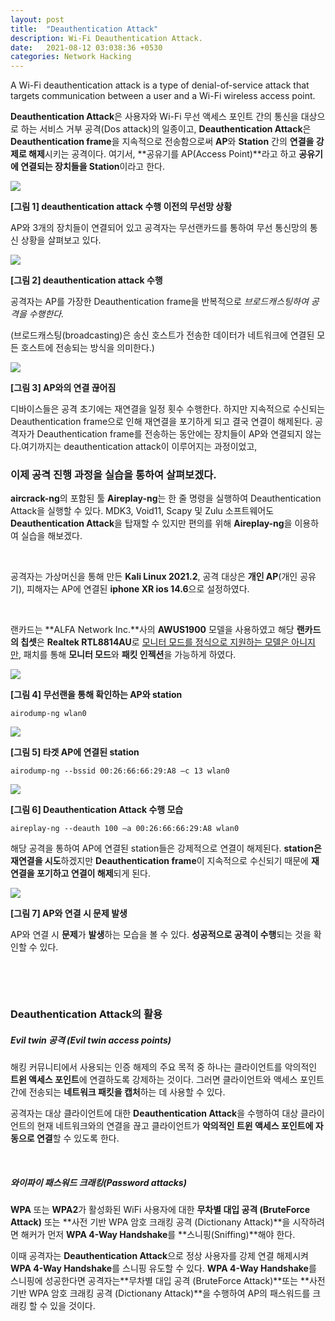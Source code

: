 ```yaml
---
layout: post
title:  "Deauthentication Attack"
description: Wi-Fi Deauthentication Attack.
date:   2021-08-12 03:038:36 +0530
categories: Network Hacking
---
```

A Wi-Fi deauthentication attack is a type of denial-of-service attack that targets communication between a user and a Wi-Fi wireless access point.

**Deauthentication Attack**은 사용자와 Wi-Fi 무선 액세스 포인트 간의 통신을 대상으로 하는 서비스 거부 공격(Dos attack)의 일종이고, **Deauthentication Attack**은 **Deauthentication frame**을 지속적으로 전송함으로써 **AP**와 **Station** 간의 **연결을 강제로 해제**시키는 공격이다. 여기서, **공유기를 AP(Access Point)**라고 하고 **공유기에 연결되는 장치들을 Station**이라고 한다.

![](https://github.com/hackintoanetwork/hackintoanetwork.github.io/blob/main/_posts/img/Deauthentication%20Attack-Post-01/Post-01-img%201.PNG?raw=true)

**[그림 1] deauthentication attack 수행 이전의 무선망 상황**

AP와 3개의 장치들이 연결되어 있고 공격자는 무선랜카드를 통하여 무선 통신망의 통신 상황을 살펴보고 있다.

![](https://github.com/hackintoanetwork/hackintoanetwork.github.io/blob/main/_posts/img/Deauthentication%20Attack-Post-01/Post-01-img%202.PNG?raw=true)

**[그림 2] deauthentication attack 수행**

공격자는 AP를 가장한 Deauthentication frame을 반복적으로 *브로드캐스팅하여 공격을 수행한다.*

(브로드캐스팅(broadcasting)은 송신 호스트가 전송한 데이터가 네트워크에 연결된 모든 호스트에 전송되는 방식을 의미한다.)

![](https://github.com/hackintoanetwork/hackintoanetwork.github.io/blob/main/_posts/img/Deauthentication%20Attack-Post-01/Post-01-img%203.PNG?raw=true)

**[그림 3] AP와의 연결 끊어짐**

디바이스들은 공격 초기에는 재연결을 일정 횟수 수행한다. 하지만 지속적으로 수신되는 Deauthentication frame으로 인해 재연결을 포기하게 되고 결국 연결이 해제된다. 공격자가 Deauthentication frame를 전송하는 동안에는 장치들이 AP와 연결되지 않는다.여기까지는 deauthentication attack이 이루어지는 과정이었고,

 

### 이제 공격 진행 과정을 실습을 통하여 살펴보겠다.

**aircrack-ng**의 포함된 툴 **Aireplay-ng**는 한 줄 명령을 실행하여 Deauthentication Attack을 실행할 수 있다.                                          MDK3, Void11, Scapy 및 Zulu 소프트웨어도 **Deauthentication Attack**을 탑재할 수 있지만 편의를 위해                                                            **Aireplay-ng**을 이용하여 실습을 해보겠다.

​    

공격자는 가상머신을 통해 만든 **Kali Linux 2021.2**, 공격 대상은 **개인 AP**(개인 공유기),                                                                                                     피해자는 AP에 연결된 **iphone XR ios 14.6**으로 설정하였다.

​    

랜카드는 **ALFA Network Inc.**사의 **AWUS1900** 모델을 사용하였고                                                                                                                                            해당 **랜카드의 칩셋**은 **Realtek RTL8814AU**로 <u>모니터 모드를 정식으로 지원하는 모델은 아니지만</u>,                                                                                패치를 통해 **모니터 모드**와 **패킷 인젝션**을 가능하게 하였다.

![](https://github.com/hackintoanetwork/hackintoanetwork.github.io/blob/main/_posts/img/Deauthentication%20Attack-Post-01/Post-01-img%204.PNG?raw=true)

**[그림 4] 무선랜을 통해 확인하는 AP와 station**

`airodump-ng wlan0`

![](https://github.com/hackintoanetwork/hackintoanetwork.github.io/blob/main/_posts/img/Deauthentication%20Attack-Post-01/Post-01-img%205.PNG?raw=true)

  **[그림 5] 타겟 AP에 연결된 station**

`airodump-ng --bssid 00:26:66:66:29:A8 –c 13 wlan0`

![](https://github.com/hackintoanetwork/hackintoanetwork.github.io/blob/main/_posts/img/Deauthentication%20Attack-Post-01/Post-01-img%206.png?raw=true)

**[그림 6] Deauthentication Attack 수행 모습**

`aireplay-ng --deauth 100 –a 00:26:66:66:29:A8 wlan0`

해당 공격을 통하여 AP에 연결된 station들은 강제적으로 연결이 해제된다. **station은 재연결을 시도**하겠지만 **Deauthentication frame**이 지속적으로 수신되기 때문에 **재연결을 포기하고 연결이 해제**되게 된다. 

![](https://github.com/hackintoanetwork/hackintoanetwork.github.io/blob/main/_posts/img/Deauthentication%20Attack-Post-01/Post-01-img%207.jpg?raw=true)

**[그림 7] AP와 연결 시 문제 발생**

AP와 연결 시 **문제**가 **발생**하는 모습을 볼 수 있다. **성공적으로 공격이 수행**되는 것을 확인할 수 있다.

​    

​    

### **Deauthentication Attack의 활용**



##### **Evil twin 공격 (Evil twin access points)**

해킹 커뮤니티에서 사용되는 인증 해제의 주요 목적 중 하나는 클라이언트를 악의적인 **트윈 액세스 포인트**에 연결하도록 강제하는 것이다. 그러면 클라이언트와 액세스 포인트 간에 전송되는 **네트워크 패킷을 캡처**하는 데 사용할 수 있다.

공격자는 대상 클라이언트에 대한 **Deauthentication Attack**을 수행하여 대상 클라이언트의 현재 네트워크와의 연결을 끊고 클라이언트가 **악의적인 트윈 액세스 포인트에 자동으로 연결**할 수 있도록 한다.

​    

##### **와이파이 패스워드 크래킹(Password attacks)**

**WPA** 또는 **WPA2**가 활성화된 WiFi 사용자에 대한 **무차별 대입 공격 (BruteForce Attack)** 또는 **사전 기반 WPA 암호 크래킹 공격 (Dictionany Attack)**을 시작하려면 해커가 먼저 **WPA 4-Way Handshake**를 **스니핑(Sniffing)**해야 한다. 

이때 공격자는 **Deauthentication Attack**으로 정상 사용자를 강제 연결 해제시켜 **WPA 4-Way Handshake**를 스니핑 유도할 수 있다.   **WPA 4-Way Handshake**를 스니핑에 성공한다면 공격자는**무차별 대입 공격 (BruteForce Attack)**또는 **사전 기반 WPA 암호 크래킹 공격 (Dictionany Attack)**을 수행하여 AP의 패스워드를 크래킹 할 수 있을 것이다.

​    

​    

​    
